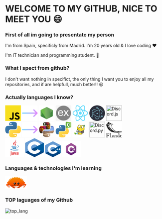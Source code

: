 # WELCOME TO MY GITHUB, NICE TO MEET YOU 😄

### First of all im going to presentate my person

I'm from Spain, specificly from Madrid. I'm 20 years old & I love coding ❤

I'm IT technician and programming student. 📖

### What I spect from github?

I don't want nothing in specifict, the only thing I want you to enjoy all my repositories, and if are helpfull, much better!! 😆

### Actually languages I know?

<img src="./img/tech/js.png" height="50px" width="50px" title="Javascript"> <img src="./img/tech/arrow.png" height="50px" width="50px"/> <img src="./img/tech/node.png" height="50px" width="50px" title="Node JS" href="https://nodejs.org/es/"> <img src="./img/tech/ex.png" height="50px" width="50px" title="Express JS" href="https://expressjs.com/" > <img src="./img/tech/react.png" height="50px" width="50px" title="React JS" href="https://reactjs.org/" > <img src="./img/tech/elec.png" height="50px" width="50px" title="Electron JS" href="https://www.electronjs.org/" > <img src="https://discordjs.guide/meta-image.png" height="50px" width="50px" title="Discord.js">
<br/>
<img src="./img/tech/py.png" height="50px" width="50px" title="Python"> <img src="./img/tech/arrow.png" height="50px" width="50px"/>
<img src="./img/tech/pill.png" height="50px" width="50px" title="Pillow" href="https://python-pillow.org/" > <img src="./img/tech/pyqt.png" height="50px" width="50px" title="PyQt" href="https://doc.qt.io/" > <img src="./img/tech/pyga.png" height="50px" width="50px" title="Pygame" href="https://www.pygame.org/news"> <img src="https://i.imgur.com/8ciREEh.jpg" height="50px" width="50px" title="Discord.py" href="https://discordpy.readthedocs.io/en/stable/"/> <img src="./img/tech/flask.svg" height="50px" width="50px" title="Flask" href="https://flask.palletsprojects.com/en/1.1.x/"> 
<br/>
<img src="./img/tech/java.png" height="60px" width="60px" title="Java"/>
<img src="./img/tech/c.png" height="60px" width="60px" title="C"/>
<img src="./img/tech/cpp.svg" height="50px" width="50px" title="C++"/>
<img src="./img/tech/cs.png" height="50px" width="60px" title="CSharp"/>

### Languages & technologies I'm learning

<img src="./img/tech/rust.png" height="40px" width="70px" title="Rust"/>


### TOP laguages of my Github

![top_lang](https://github-readme-stats.vercel.app/api/top-langs/?username=NexCreep&hide=css,scss,html&theme=tokyonight)
